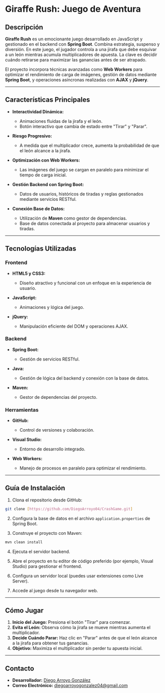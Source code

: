 # Giraffe Rush: Juego de Aventura

## Descripción
**Giraffe Rush** es un emocionante juego desarrollado en JavaScript y gestionado en el backend con **Spring Boot**. Combina estrategia, suspenso y diversión. En este juego, el jugador controla a una jirafa que debe esquivar a un león mientras acumula multiplicadores de apuesta. La clave es decidir cuándo retirarse para maximizar las ganancias antes de ser atrapado.

El proyecto incorpora técnicas avanzadas como **Web Workers** para optimizar el rendimiento de carga de imágenes, gestión de datos mediante **Spring Boot**, y operaciones asíncronas realizadas con **AJAX** y **jQuery**.

---

## Características Principales
- **Interactividad Dinámica:** 
  - Animaciones fluidas de la jirafa y el león.
  - Botón interactivo que cambia de estado entre "Tirar" y "Parar".

- **Riesgo Progresivo:** 
  - A medida que el multiplicador crece, aumenta la probabilidad de que el león alcance a la jirafa.

- **Optimización con Web Workers:**
  - Las imágenes del juego se cargan en paralelo para minimizar el tiempo de carga inicial.

- **Gestión Backend con Spring Boot:**
  - Datos de usuarios, históricos de tiradas y reglas gestionados mediante servicios RESTful.

- **Conexión Base de Datos:**
  - Utilización de **Maven** como gestor de dependencias.
  - Base de datos conectada al proyecto para almacenar usuarios y tiradas.

---

## Tecnologías Utilizadas

### Frontend
- **HTML5 y CSS3:**
  - Diseño atractivo y funcional con un enfoque en la experiencia de usuario.

- **JavaScript:**
  - Animaciones y lógica del juego.

- **jQuery:**
  - Manipulación eficiente del DOM y operaciones AJAX.

### Backend
- **Spring Boot:**
  - Gestión de servicios RESTful.

- **Java:**
  - Gestión de lógica del backend y conexión con la base de datos.

- **Maven:**
  - Gestor de dependencias del proyecto.

### Herramientas
- **GitHub:**
  - Control de versiones y colaboración.

- **Visual Studio:**
  - Entorno de desarrollo integrado.

- **Web Workers:**
  - Manejo de procesos en paralelo para optimizar el rendimiento.

---

## Guía de Instalación

1. Clona el repositorio desde GitHub:

```bash
git clone [https://github.com/DiegoArroyo04/CrashGame.git]
```

2. Configura la base de datos en el archivo `application.properties` de Spring Boot.

3. Construye el proyecto con Maven:

```bash
mvn clean install
```

4. Ejecuta el servidor backend.

5. Abre el proyecto en tu editor de código preferido (por ejemplo, Visual Studio) para gestionar el frontend.

6. Configura un servidor local (puedes usar extensiones como Live Server).

7. Accede al juego desde tu navegador web.

---

## Cómo Jugar
1. **Inicio del Juego:** Presiona el botón "Tirar" para comenzar.
2. **Evita el León:** Observa cómo la jirafa se mueve mientras aumenta el multiplicador.
3. **Decide Cuándo Parar:** Haz clic en "Parar" antes de que el león alcance a la jirafa para obtener tus ganancias.
4. **Objetivo:** Maximiza el multiplicador sin perder tu apuesta inicial.

---


## Contacto
- **Desarrollador:** [Diego Arroyo González](https://github.com/DiegoArroyo04)
- **Correo Electrónico:** diegoarroyogonzalez04@gmail.com
